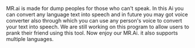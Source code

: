 MR.ai is made for dump peoples for those who can't speak. In this Ai you can convert any language text into speech and in future you may got voice converter also through which you can use any person's voice to convert your text into speech. We are still working on this program to allow users to prank their friend using this tool. Now enjoy our MR.Ai. it also supports multiple languages. 

